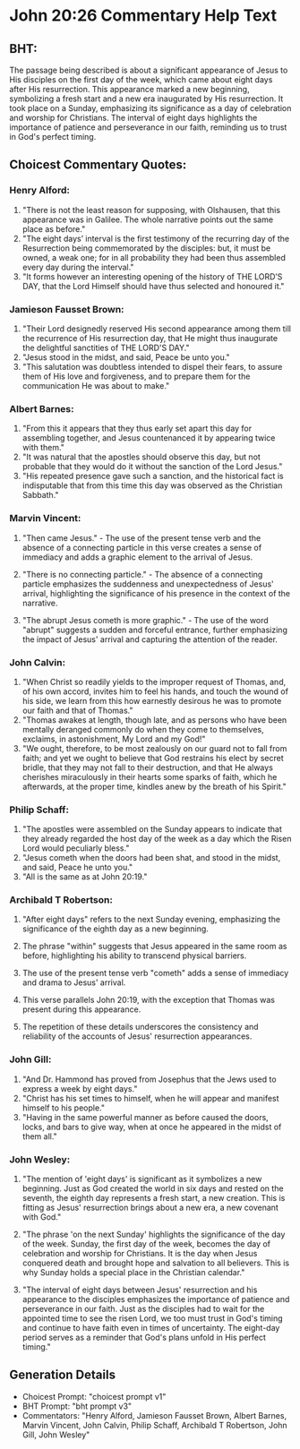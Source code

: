# John 20:26 Commentary Help Text

## BHT:
The passage being described is about a significant appearance of Jesus to His disciples on the first day of the week, which came about eight days after His resurrection. This appearance marked a new beginning, symbolizing a fresh start and a new era inaugurated by His resurrection. It took place on a Sunday, emphasizing its significance as a day of celebration and worship for Christians. The interval of eight days highlights the importance of patience and perseverance in our faith, reminding us to trust in God's perfect timing.

## Choicest Commentary Quotes:
### Henry Alford:
1. "There is not the least reason for supposing, with Olshausen, that this appearance was in Galilee. The whole narrative points out the same place as before."
2. "The eight days’ interval is the first testimony of the recurring day of the Resurrection being commemorated by the disciples: but, it must be owned, a weak one; for in all probability they had been thus assembled every day during the interval."
3. "It forms however an interesting opening of the history of THE LORD’S DAY, that the Lord Himself should have thus selected and honoured it."

### Jamieson Fausset Brown:
1. "Their Lord designedly reserved His second appearance among them till the recurrence of His resurrection day, that He might thus inaugurate the delightful sanctities of THE LORD'S DAY."
2. "Jesus stood in the midst, and said, Peace be unto you."
3. "This salutation was doubtless intended to dispel their fears, to assure them of His love and forgiveness, and to prepare them for the communication He was about to make."

### Albert Barnes:
1. "From this it appears that they thus early set apart this day for assembling together, and Jesus countenanced it by appearing twice with them."
2. "It was natural that the apostles should observe this day, but not probable that they would do it without the sanction of the Lord Jesus."
3. "His repeated presence gave such a sanction, and the historical fact is indisputable that from this time this day was observed as the Christian Sabbath."

### Marvin Vincent:
1. "Then came Jesus." - The use of the present tense verb and the absence of a connecting particle in this verse creates a sense of immediacy and adds a graphic element to the arrival of Jesus.

2. "There is no connecting particle." - The absence of a connecting particle emphasizes the suddenness and unexpectedness of Jesus' arrival, highlighting the significance of his presence in the context of the narrative.

3. "The abrupt Jesus cometh is more graphic." - The use of the word "abrupt" suggests a sudden and forceful entrance, further emphasizing the impact of Jesus' arrival and capturing the attention of the reader.

### John Calvin:
1. "When Christ so readily yields to the improper request of Thomas, and, of his own accord, invites him to feel his hands, and touch the wound of his side, we learn from this how earnestly desirous he was to promote our faith and that of Thomas."
2. "Thomas awakes at length, though late, and as persons who have been mentally deranged commonly do when they come to themselves, exclaims, in astonishment, My Lord and my God!"
3. "We ought, therefore, to be most zealously on our guard not to fall from faith; and yet we ought to believe that God restrains his elect by secret bridle, that they may not fall to their destruction, and that He always cherishes miraculously in their hearts some sparks of faith, which he afterwards, at the proper time, kindles anew by the breath of his Spirit."

### Philip Schaff:
1. "The apostles were assembled on the Sunday appears to indicate that they already regarded the host day of the week as a day which the Risen Lord would peculiarly bless."
2. "Jesus cometh when the doors had been shat, and stood in the midst, and said, Peace he unto you."
3. "All is the same as at John 20:19."

### Archibald T Robertson:
1. "After eight days" refers to the next Sunday evening, emphasizing the significance of the eighth day as a new beginning. 

2. The phrase "within" suggests that Jesus appeared in the same room as before, highlighting his ability to transcend physical barriers. 

3. The use of the present tense verb "cometh" adds a sense of immediacy and drama to Jesus' arrival. 

4. This verse parallels John 20:19, with the exception that Thomas was present during this appearance. 

5. The repetition of these details underscores the consistency and reliability of the accounts of Jesus' resurrection appearances.

### John Gill:
1. "And Dr. Hammond has proved from Josephus that the Jews used to express a week by eight days."
2. "Christ has his set times to himself, when he will appear and manifest himself to his people."
3. "Having in the same powerful manner as before caused the doors, locks, and bars to give way, when at once he appeared in the midst of them all."

### John Wesley:
1. "The mention of 'eight days' is significant as it symbolizes a new beginning. Just as God created the world in six days and rested on the seventh, the eighth day represents a fresh start, a new creation. This is fitting as Jesus' resurrection brings about a new era, a new covenant with God."

2. "The phrase 'on the next Sunday' highlights the significance of the day of the week. Sunday, the first day of the week, becomes the day of celebration and worship for Christians. It is the day when Jesus conquered death and brought hope and salvation to all believers. This is why Sunday holds a special place in the Christian calendar."

3. "The interval of eight days between Jesus' resurrection and his appearance to the disciples emphasizes the importance of patience and perseverance in our faith. Just as the disciples had to wait for the appointed time to see the risen Lord, we too must trust in God's timing and continue to have faith even in times of uncertainty. The eight-day period serves as a reminder that God's plans unfold in His perfect timing."


## Generation Details
- Choicest Prompt: "choicest prompt v1"
- BHT Prompt: "bht prompt v3"
- Commentators: "Henry Alford, Jamieson Fausset Brown, Albert Barnes, Marvin Vincent, John Calvin, Philip Schaff, Archibald T Robertson, John Gill, John Wesley"
